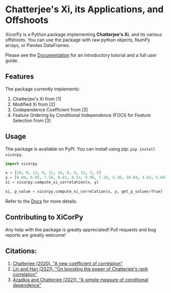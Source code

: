 # Chatterjee's Xi, its Applications, and Offshoots

XicorPy is a Python package implementing **Chatterjee's Xi**, and its various offshoots. You can use the package with raw python objects, NumPy arrays, or Pandas DataFrames.

Please see the [Documentation][docs] for an introductory tutorial and a full
user guide.

## Features

The package currently implements:   

1. Chatterjee's Xi from [1]
2. Modified Xi from [2]
3. Codependence Coefficient from [3]
4. Feature Ordering by Conditional Independence (FOCI) for Feature Selection from [3]


## Usage

The package is available on PyPI. You can install using pip: `pip install xicorpy`.


```python
import xicorpy

x = [10, 8, 13, 9, 11, 14, 6, 4, 12, 7, 5]
y = [8.04, 6.95, 7.58, 8.81, 8.33, 9.96, 7.24, 4.26, 10.84, 4.82, 5.68]
xi = xicorpy.compute_xi_correlation(x, y)

xi, p_value = xicorpy.compute_xi_correlation(x, y, get_p_values=True)

```

Refer to the [Docs][docs] for more details.

## Contributing to XiCorPy

Any help with the package is greatly appreciated! Pull requests and bug reports are greatly welcome!


## Citations:

1. [Chatterjee (2020). "A new coefficient of correlation"](https://arxiv.org/abs/1909.10140)
2. [Lin and Han (2021). "On boosting the power of Chatterjee's rank correlation"](https://arxiv.org/abs/2108.06828)
3. [Azadkia and Chatterjee (2021). "A simple measure of conditional dependence"](https://arxiv.org/abs/1910.12327)

<!-- Links -->
[docs]: https://swarnakumar.github.io/xicorpy/
